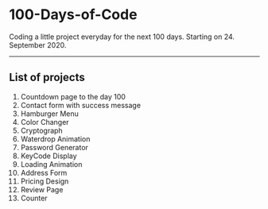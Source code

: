 # 100-Days-of-Code

Coding a little project everyday for the next 100 days. Starting on 24. September 2020.

***

## List of projects

1. Countdown page to the day 100
2. Contact form with success message
3. Hamburger Menu
4. Color Changer
5. Cryptograph
6. Waterdrop Animation
7. Password Generator
8. KeyCode Display
9. Loading Animation
10. Address Form
11. Pricing Design
12. Review Page
13. Counter